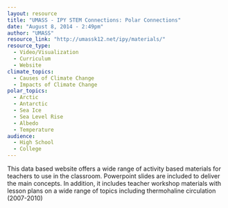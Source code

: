 ```yaml
---
layout: resource
title: "UMASS - IPY STEM Connections: Polar Connections"
date: "August 8, 2014 - 2:49pm"
author: "UMASS"
resource_link: "http://umassk12.net/ipy/materials/"
resource_type:
  - Video/Visualization
  - Curriculum
  - Website
climate_topics:
  - Causes of Climate Change
  - Impacts of Climate Change
polar_topics:
  - Arctic
  - Antarctic
  - Sea Ice
  - Sea Level Rise
  - Albedo
  - Temperature
audience:
  - High School
  - College
---
```


This data based website offers a wide range of activity based materials for teachers to use in the classroom. Powerpoint slides are included to deliver the main concepts.  In addition, it includes teacher workshop materials with lesson plans on a wide range of topics including thermohaline circulation (2007-2010)